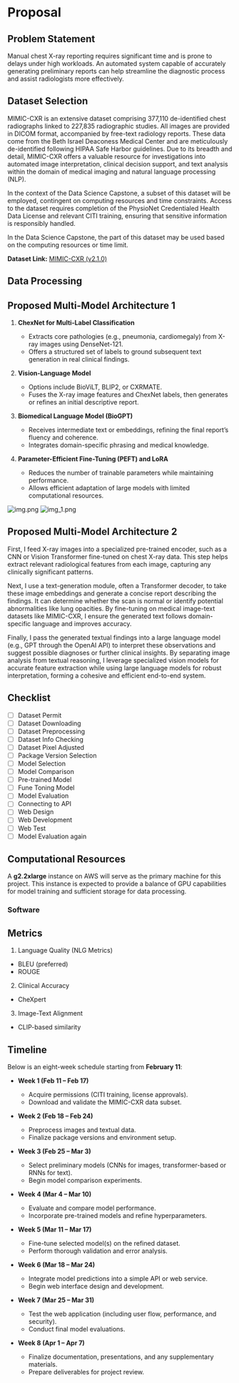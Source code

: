 # Proposal

## Problem Statement

Manual chest X-ray reporting requires significant time and is prone to delays under high workloads. An automated system capable of accurately generating preliminary reports can help streamline the diagnostic process and assist radiologists more effectively.

## Dataset Selection
MIMIC-CXR is an extensive dataset comprising 377,110 de-identified chest radiographs linked to 227,835 radiographic studies. All images are provided in DICOM format, accompanied by free-text radiology reports. These data come from the Beth Israel Deaconess Medical Center and are meticulously de-identified following HIPAA Safe Harbor guidelines. Due to its breadth and detail, MIMIC-CXR offers a valuable resource for investigations into automated image interpretation, clinical decision support, and text analysis within the domain of medical imaging and natural language processing (NLP).

In the context of the Data Science Capstone, a subset of this dataset will be employed, contingent on computing resources and time constraints. Access to the dataset requires completion of the PhysioNet Credentialed Health Data License and relevant CITI training, ensuring that sensitive information is responsibly handled.

In the Data Science Capstone, the part of this dataset may be used based on the computing resources or time limit.

**Dataset Link:** [MIMIC-CXR (v2.1.0)](https://physionet.org/content/mimic-cxr/2.1.0/)

## Data Processing

## Proposed Multi-Model Architecture 1
1. **ChexNet for Multi-Label Classification**  
   - Extracts core pathologies (e.g., pneumonia, cardiomegaly) from X-ray images using DenseNet-121.  
   - Offers a structured set of labels to ground subsequent text generation in real clinical findings.

2. **Vision-Language Model**  
   - Options include BioViLT, BLIP2, or CXRMATE.  
   - Fuses the X-ray image features and ChexNet labels, then generates or refines an initial descriptive report.

3. **Biomedical Language Model (BioGPT)**  
   - Receives intermediate text or embeddings, refining the final report’s fluency and coherence.  
   - Integrates domain-specific phrasing and medical knowledge.  

4. **Parameter-Efficient Fine-Tuning (PEFT) and LoRA**  
   - Reduces the number of trainable parameters while maintaining performance.  
   - Allows efficient adaptation of large models with limited computational resources.

![img.png](img.png)
![img_1.png](img_1.png)

## Proposed Multi-Model Architecture 2

First, I feed X-ray images into a specialized pre-trained encoder, such as a CNN or Vision Transformer fine-tuned on chest X-ray data. This step helps extract relevant radiological features from each image, capturing any clinically significant patterns.  

Next, I use a text-generation module, often a Transformer decoder, to take these image embeddings and generate a concise report describing the findings. It can determine whether the scan is normal or identify potential abnormalities like lung opacities. By fine-tuning on medical image-text datasets like MIMIC-CXR, I ensure the generated text follows domain-specific language and improves accuracy.  

Finally, I pass the generated textual findings into a large language model (e.g., GPT through the OpenAI API) to interpret these observations and suggest possible diagnoses or further clinical insights. By separating image analysis from textual reasoning, I leverage specialized vision models for accurate feature extraction while using large language models for robust interpretation, forming a cohesive and efficient end-to-end system.

## Checklist

 - [ ] Dataset Permit
 - [ ] Dataset Downloading
 - [ ] Dataset Preprocessing
 - [ ] Dataset Info Checking
 - [ ] Dataset Pixel Adjusted
 - [ ] Package Version Selection
 - [ ] Model Selection
 - [ ] Model Comparison
 - [ ] Pre-trained Model
 - [ ] Fune Toning Model
 - [ ] Model Evaluation
 - [ ] Connecting to API
 - [ ] Web Design
 - [ ] Web Development
 - [ ] Web Test
 - [ ] Model Evaluation again

## Computational Resources
A **g2.2xlarge** instance on AWS will serve as the primary machine for this project. This instance is expected to provide a balance of GPU capabilities for model training and sufficient storage for data processing.
### Software 

## Metrics

1. Language Quality (NLG Metrics)

- BLEU (preferred)
- ROUGE 

2. Clinical Accuracy 

- CheXpert

3. Image-Text Alignment

- CLIP-based similarity

## Timeline
Below is an eight-week schedule starting from **February 11**:

 - **Week 1 (Feb 11 – Feb 17)**
	 - Acquire permissions (CITI training, license approvals).
	 - Download and validate the MIMIC-CXR data subset.
- **Week 2 (Feb 18 – Feb 24)**
  - Preprocess images and textual data.  
  - Finalize package versions and environment setup.

- **Week 3 (Feb 25 – Mar 3)**  
  - Select preliminary models (CNNs for images, transformer-based or RNNs for text).  
  - Begin model comparison experiments.

- **Week 4 (Mar 4 – Mar 10)**  
  - Evaluate and compare model performance.  
  - Incorporate pre-trained models and refine hyperparameters.

- **Week 5 (Mar 11 – Mar 17)**  
  - Fine-tune selected model(s) on the refined dataset.  
  - Perform thorough validation and error analysis.

- **Week 6 (Mar 18 – Mar 24)**  
  - Integrate model predictions into a simple API or web service.  
  - Begin web interface design and development.

- **Week 7 (Mar 25 – Mar 31)**  
  - Test the web application (including user flow, performance, and security).  
  - Conduct final model evaluations.

- **Week 8 (Apr 1 – Apr 7)**  
  - Finalize documentation, presentations, and any supplementary materials.  
  - Prepare deliverables for project review.